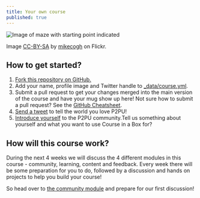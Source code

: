 ```yaml
---
title: Your own course
published: true
---
```


![Image of maze with starting point indicated]({{site.baseurl}}/img/start.jpg)

Image [CC-BY-SA](https://creativecommons.org/licenses/by-sa/2.0/) by [mikecogh](https://www.flickr.com/photos/mikecogh/11300349426) on Flickr.

## How to get started?

1. <a class="btn btn-primary" href="https://github.com/p2pu/course-in-a-box/fork" target="_blank"><i class="fa fa-code-fork"></i> Fork this repository on GitHub.</a></li>
1. Add your name, profile image and Twitter handle to <a href="https://github.com/p2pu/course-in-a-box/blob/gh-pages/_data/course.yml" target="_blank">_data/course.yml</a>.
1. Submit a pull request to get your changes merged into the main version of the course and have your mug show up here! Not sure how to submit a pull request? See the <a href="{{site.baseurl}}{% post_url 2000-01-02-github-cheatsheet %}">GitHub Cheatsheet</a>.
1. <a class="btn btn-primary" target="_blank" href="https://twitter.com/intent/tweet?url=http%3A%2F%2Fhowto.p2pu.org&text=Create%20engaged%20learning%20communities%20that%20lasts&hashtags=courseinabox&via=p2pu&related=p2pu"><i class="fa fa-twitter"></i> Send a tweet</a> to tell the world you love P2PU! 
1. <a class="btn btn-primary" target="_blank" href="http://community.p2pu.org/t/please-introduce-yourself/28"><i class="fa fa-weixin"></i> Introduce yourself</a> to the P2PU community.Tell us something about yourself and what you want to use Course in a Box for?

## How will this course work?

During the next 4 weeks we will discuss the 4 different modules in this course - community, learning, content and feedback. Every week there will be some preparation for you to do, followed by a discussion and hands on projects to help you build your course!

So head over to [the community module]({{site.baseurl}}/modules/community/concepts/) and prepare for our first discussion!
